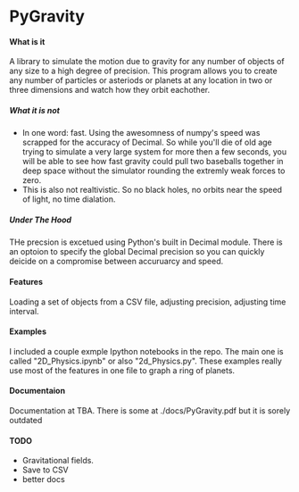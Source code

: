 # PyGravity

#### What is it
A library to simulate the motion due to gravity for any number of objects of any size to a high degree of precision. This program allows you to create any number of particles or asteriods or planets at any location in two or three dimensions and watch how they orbit eachother. 
##### What it is not

-  In one word: fast. Using the awesomness of numpy's speed was scrapped for the accuracy of Decimal. So while you'll die of old age trying to simulate a very large system for more then a few seconds, you will be able to see how fast gravity could pull two baseballs together in deep space without the simulator rounding the extremly weak forces to zero.
-  This is also not realtivistic. So no black holes, no orbits near the speed of light, no time dialation. 

##### Under The Hood
THe precsion is excetued using Python's built in Decimal module. There is an optoion to specify the global Decimal precision so you can quickly deicide on a compromise between accuruarcy and speed.

#### Features
Loading a set of objects from a CSV file, adjusting precision, adjusting time interval.
#### Examples
I included a couple exmple Ipython notebooks in the repo. The main one is called "2D_Physics.ipynb" or also "2d_Physics.py". These examples really use most of the features in one file to graph a ring of planets.
#### Documentaion
Documentation at TBA.
There is some at ./docs/PyGravity.pdf but it is sorely outdated

#### TODO
- Gravitational fields. 
- Save to CSV
- better docs


